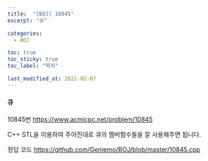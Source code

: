 ```yaml
---
title:  "[BOJ] 10845"
excerpt: "큐"

categories:
  - BOJ

toc: true
toc_sticky: true
toc_label: "목차"

last_modified_at: 2021-02-07
---
```


#### 큐

10845번 <https://www.acmicpc.net/problem/10845>

C++ STL을 이용하여 주어진대로 큐의 멤버함수들을 잘 사용해주면 됩니다.

정답 코드 <https://github.com/Geniemo/BOJ/blob/master/10845.cpp>